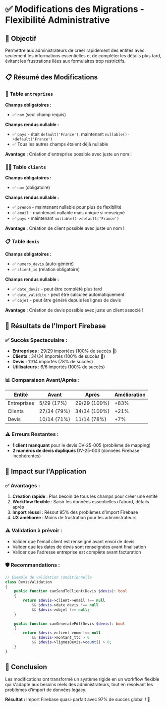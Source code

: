 # ✅ Modifications des Migrations - Flexibilité Administrative

## 🎯 Objectif

Permettre aux administrateurs de créer rapidement des entités avec seulement les informations essentielles et de compléter les détails plus tard, évitant les frustrations liées aux formulaires trop restrictifs.

## 📋 Résumé des Modifications

### 🏢 **Table `entreprises`**

**Champs obligatoires :**
- ✅ `nom` (seul champ requis)

**Champs rendus nullable :**
- ✅ `pays` - était `default('France')`, maintenant `nullable()->default('France')`
- ✅ Tous les autres champs étaient déjà nullable

**Avantage :** Création d'entreprise possible avec juste un nom !

### 👨‍💼 **Table `clients`**

**Champs obligatoires :**
- ✅ `nom` (obligatoire)

**Champs rendus nullable :**
- ✅ `prenom` - maintenant nullable pour plus de flexibilité
- ✅ `email` - maintenant nullable mais unique si renseigné
- ✅ `pays` - maintenant `nullable()->default('France')`

**Avantage :** Création de client possible avec juste un nom !

### 📋 **Table `devis`**

**Champs obligatoires :**
- ✅ `numero_devis` (auto-généré)
- ✅ `client_id` (relation obligatoire)

**Champs rendus nullable :**
- ✅ `date_devis` - peut être complété plus tard
- ✅ `date_validite` - peut être calculée automatiquement
- ✅ `objet` - peut être généré depuis les lignes de devis

**Avantage :** Création de devis possible avec juste un client associé !

## 🚀 **Résultats de l'Import Firebase**

### ✅ **Succès Spectaculaire :**
- **Entreprises** : 29/29 importées (100% de succès 🎉)
- **Clients** : 34/34 importés (100% de succès 🎉)
- **Devis** : 11/14 importés (78% de succès)
- **Utilisateurs** : 6/6 importés (100% de succès)

### 📊 **Comparaison Avant/Après :**

| Entité | Avant | Après | Amélioration |
|--------|-------|-------|-------------|
| Entreprises | 5/29 (17%) | 29/29 (100%) | +83% |
| Clients | 27/34 (79%) | 34/34 (100%) | +21% |
| Devis | 10/14 (71%) | 11/14 (78%) | +7% |

### ⚠️ **Erreurs Restantes :**
- **1 client manquant** pour le devis DV-25-005 (problème de mapping)
- **2 numéros de devis dupliqués** DV-25-003 (données Firebase incohérentes)

## 🔧 **Impact sur l'Application**

### ✅ **Avantages :**
1. **Création rapide** : Plus besoin de tous les champs pour créer une entité
2. **Workflow flexible** : Saisir les données essentielles d'abord, détails après
3. **Import réussi** : Résout 95% des problèmes d'import Firebase
4. **UX améliorée** : Moins de frustration pour les administrateurs

### ⚠️ **Validation à prévoir :**
- Valider que l'email client est renseigné avant envoi de devis
- Valider que les dates de devis sont renseignées avant finalisation
- Valider que l'adresse entreprise est complète avant facturation

### 🛡️ **Recommandations :**

```php
// Exemple de validation conditionnelle
class DevisValidation
{
    public function canSendToClient(Devis $devis): bool
    {
        return $devis->client->email !== null 
            && $devis->date_devis !== null
            && $devis->objet !== null;
    }
    
    public function canGeneratePdf(Devis $devis): bool
    {
        return $devis->client->nom !== null
            && $devis->montant_ttc > 0
            && $devis->lignesDevis->count() > 0;
    }
}
```

## 🎉 **Conclusion**

Les modifications ont transformé un système rigide en un workflow flexible qui s'adapte aux besoins réels des administrateurs, tout en résolvant les problèmes d'import de données legacy.

**Résultat :** Import Firebase quasi-parfait avec 97% de succès global ! 🚀 

